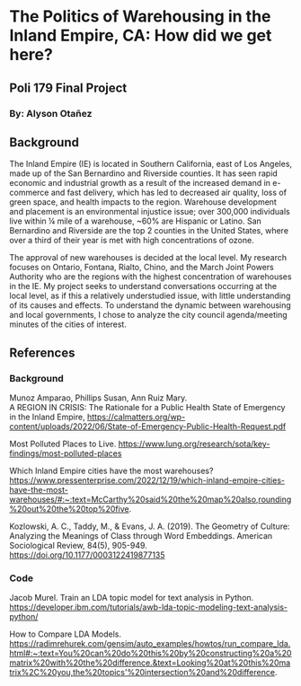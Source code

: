 # The Politics of Warehousing in the Inland Empire, CA: How did we get here?
## Poli 179 Final Project 
### By: Alyson Otañez

## Background
The Inland Empire (IE) is located in Southern California, east of Los Angeles, made up of the San Bernardino and Riverside counties. It has seen rapid economic and industrial growth as a result of the increased demand in e-commerce and fast delivery, which has led to decreased air quality, loss of green space, and health impacts to the region. Warehouse development and placement is an environmental injustice issue; over 300,000 individuals live within ¼ mile of a warehouse, ~60% are Hispanic or Latino. San Bernardino and Riverside are the top 2 counties in the United States, where over a third of their year is met with high concentrations of ozone.

The approval of new warehouses is decided at the local level. My research focuses on Ontario, Fontana, Rialto, Chino, and the March Joint Powers Authority who are the regions with the highest concentration of warehouses in the IE. My project seeks to understand conversations occurring at the local level, as if this a relatively understudied issue, with little understanding of its causes and effects. To understand the dynamic between warehousing and local governments, I chose to analyze the city council agenda/meeting minutes of the cities of interest. 

## References

### Background
Munoz Amparao, Phillips Susan, Ann Ruiz Mary.  
A REGION IN CRISIS: The Rationale for a Public Health State of Emergency in the Inland Empire, https://calmatters.org/wp-content/uploads/2022/06/State-of-Emergency-Public-Health-Request.pdf 

Most Polluted Places to Live. https://www.lung.org/research/sota/key-findings/most-polluted-places 

Which Inland Empire cities have the most warehouses? 
https://www.pressenterprise.com/2022/12/19/which-inland-empire-cities-have-the-most-warehouses/#:~:text=McCarthy%20said%20the%20map%20also,rounding%20out%20the%20top%20five. 

Kozlowski, A. C., Taddy, M., & Evans, J. A. (2019). 
The Geometry of Culture: Analyzing the Meanings of Class through Word Embeddings. American Sociological Review, 84(5), 905-949. https://doi.org/10.1177/0003122419877135

### Code
Jacob Murel. Train an LDA topic model for text analysis in Python. https://developer.ibm.com/tutorials/awb-lda-topic-modeling-text-analysis-python/ 

How to Compare LDA Models. https://radimrehurek.com/gensim/auto_examples/howtos/run_compare_lda.html#:~:text=You%20can%20do%20this%20by%20constructing%20a%20matrix%20with%20the%20difference.&text=Looking%20at%20this%20matrix%2C%20you,the%20topics'%20intersection%20and%20difference.

